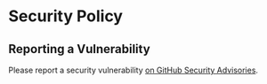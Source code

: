 # Security Policy

## Reporting a Vulnerability

Please report a security vulnerability [on GitHub Security Advisories](https://github.com/xdev-software/expiring-limited-cache/security/advisories/new).
